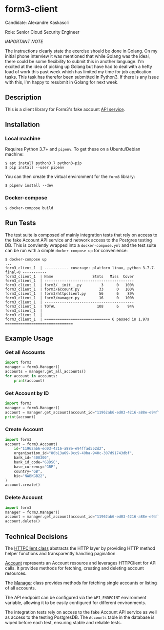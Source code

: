 # form3-client

Candidate: Alexandre Kaskasoli

Role: Senior Cloud Security Engineer

*IMPORTANT NOTE*

The instructions clearly state the exercise should be done in Golang. On my initial phone interview it was mentioned that while Golang was the ideal, there could be some flexibility to submit this in another language. I'm excited at the idea of picking up Golang but have had to deal with a hefty load of work this past week which has limited my time for job application tasks. This task has therefor been submitted in Python3. If there is any issue with this, I'm happy to resubmit in Golang for next week.

## Description

This is a client library for Form3's fake account [API service](https://github.com/form3tech-oss/interview-accountapi).

## Installation

### Local machine

Requires Python 3.7+ and `pipenv`. To get these on a Ubuntu/Debian machine:

```
$ apt install python3.7 python3-pip
$ pip install --user pipenv
```

You can then create the virtual environment for the `form3` library:

```
$ pipenv install --dev
```

### Docker-compose

```
$ docker-compose build
```

## Run Tests

The test suite is composed of mainly integration tests that rely on access to the fake Account API service and network access to the Postgres testing DB. This is conviently wrapped into a `docker-compose.yml` and the test suite can be run with a simple `docker-compose up` for convenience:

```
$ docker-compose up
...
form3_client_1  | ----------- coverage: platform linux, python 3.7.7-final-0 -----------
form3_client_1  | Name                  Stmts   Miss  Cover
form3_client_1  | -----------------------------------------
form3_client_1  | form3/__init__.py         3      0   100%
form3_client_1  | form3/account.py         33      0   100%
form3_client_1  | form3/httpclient.py      56      6    89%
form3_client_1  | form3/manager.py         16      0   100%
form3_client_1  | -----------------------------------------
form3_client_1  | TOTAL                   108      6    94%
form3_client_1  | 
form3_client_1  | 
form3_client_1  | ============================== 6 passed in 1.97s ===============================
```

## Example Usage

### Get all Accounts

```python
import form3
manager = form3.Manager()
accounts = manager.get_all_accounts()
for account in accounts:
    print(account)
```

### Get Account by ID

```python
import form3
manager = form3.Manager()
account = manager.get_account(account_id="11962ab6-ed03-4216-a88e-e94ffad552d2")
print(account)
```

### Create Account

```python
import form3
account = form3.Account(
    id="11962ab6-ed03-4216-a88e-e94ffad552d2",
    organisation_id="86b13a69-8cc9-40ba-940c-307d91743dbf",
    bank_id="400300",
    bank_id_code="GBDSC",
    base_currency="GBP",
    country="GB",
    bic="NWBKGB22",
)
account.create()
```

### Delete Account

```python
import form3
manager = form3.Manager()
account = manager.get_account(account_id="11962ab6-ed03-4216-a88e-e94ffad552d2")
account.delete()
```

## Technical Decisions

The [HTTPClient class](https://github.com/serain/form3-test/blob/master/form3/httpclient.py#L24) abstracts the HTTP layer by providing HTTP method helper functions and transparently handling pagination.

[Account](https://github.com/serain/form3-client/blob/master/form3/account.py) represents an Account resource and leverages HTTPClient for API calls. It provides methods for fetching, creating and deleting account resources.

The [Manager](https://github.com/serain/form3-client/blob/master/form3/manager.py#L6) class provides methods for fetching single accounts or listing of all accounts.

The API endpoint can be configured via the `API_ENDPOINT` environment variable, allowing it to be easily configured for different environments.

The integration tests rely on access to the fake Account API service as well as access to the testing PostgresDB. The `Accounts` table in the database is wiped before each test, ensuring stable and reliable tests.